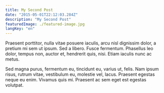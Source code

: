 ```yaml
---
title: My Second Post
date: "2015-05-01T22:12:03.284Z"
description: "My Second Post"
featuredImage: ./featured-image.jpg
langKey: "en"
---
```


Praesent porttitor, nulla vitae posuere iaculis, arcu nisl dignissim dolor, a pretium mi sem ut ipsum. Sed a libero. Fusce fermentum. Phasellus leo dolor, tempus non, auctor et, hendrerit quis, nisi. Etiam iaculis nunc ac metus.

Sed magna purus, fermentum eu, tincidunt eu, varius ut, felis. Nam ipsum risus, rutrum vitae, vestibulum eu, molestie vel, lacus. Praesent egestas neque eu enim. Vivamus quis mi. Praesent ac sem eget est egestas volutpat.